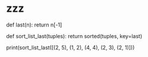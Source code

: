 # zzz
def last(n): return n[-1]

def sort_list_last(tuples):
  return sorted(tuples, key=last)

print(sort_list_last([(2, 5), (1, 2), (4, 4), (2, 3), (2, 1)]))
